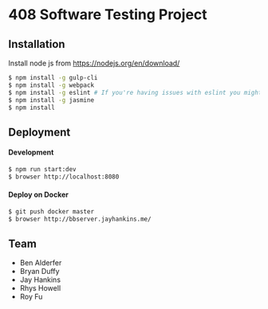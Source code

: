 408 Software Testing Project
=========

Installation
------------

Install node js from https://nodejs.org/en/download/

```bash
$ npm install -g gulp-cli
$ npm install -g webpack
$ npm install -g eslint # If you're having issues with eslint you might want to make sure you're on an updated version of node js, or just message me.
$ npm install -g jasmine
$ npm install
```

Deployment
----------

#### Development

```bash
$ npm run start:dev
$ browser http://localhost:8080
```

#### Deploy on Docker
```bash
$ git push docker master
$ browser http://bbserver.jayhankins.me/
```

Team
------------

* Ben Alderfer
* Bryan Duffy
* Jay Hankins
* Rhys Howell
* Roy Fu
